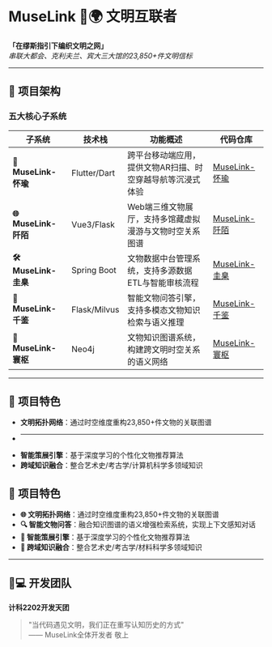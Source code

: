 # MuseLink 🎨🌍 文明互联者

**「在缪斯指引下编织文明之网」**  
*串联大都会、克利夫兰、宾大三大馆的23,850+件文明信标*

---

## 🚀 项目架构

### 五大核心子系统

| 子系统 | 技术栈 | 功能概述 | 代码仓库 |
|--------|--------|----------|----------|
| **📱 MuseLink-怀瑜** | Flutter/Dart | 跨平台移动端应用，提供文物AR扫描、时空穿越导航等沉浸式体验 | [MuseLink-怀瑜](https://github.com/BUCT-2202-SE-project/Team4-app) |
| **🌐 MuseLink-阡陌** | Vue3/Flask | Web端三维文物展厅，支持多馆藏虚拟漫游与文物时空关系图谱 | [MuseLink-阡陌](https://github.com/LY93886963/WebServiceSystem) |
| **🛠️ MuseLink-圭臬** | Spring Boot | 文物数据中台管理系统，支持多源数据ETL与智能审核流程 | [MuseLink-圭臬](https://github.com/angelssdasd/zuoye) |
| **🤖 MuseLink-千鉴** | Flask/Milvus | 智能文物问答引擎，支持多模态文物知识检索与语义推理 | [MuseLink-千鉴](https://github.com/BUCT-2202-SE-project/MuseLink-QianJian-QA-System) |
| **🧠 MuseLink-寰枢** | Neo4j | 文物知识图谱系统，构建跨文明时空关系的语义网络 | [MuseLink-寰枢](https://github.com/BUCT-2202-SE-project/MuseLink-HuanShu-Knowledge_Map) |

---

## 🌟 项目特色

- **文明拓扑网络**：通过时空维度重构23,850+件文物的关联图谱
- ****
- **智能策展引擎**：基于深度学习的个性化文物推荐算法
- **跨域知识融合**：整合艺术史/考古学/计算机科学多领域知识


## 🌟 项目特色

- **🌐 文明拓扑网络**：通过时空维度重构23,850+件文物的关联图谱  
- **🔍 智能文物问答**：融合知识图谱的语义增强检索系统，实现上下文感知对话
- **🎨 智能策展引擎**：基于深度学习的个性化文物推荐算法  
- **🧩 跨域知识融合**：整合艺术史/考古学/材料科学多领域知识
---

## 👨💻 开发团队

**计科2202开发天团**  

> "当代码遇见文明，我们正在重写认知历史的方式"  
> —— MuseLink全体开发者 敬上


<!--

**Here are some ideas to get you started:**

🙋‍♀️ A short introduction - what is your organization all about?
🌈 Contribution guidelines - how can the community get involved?
👩‍💻 Useful resources - where can the community find your docs? Is there anything else the community should know?
🍿 Fun facts - what does your team eat for breakfast?
🧙 Remember, you can do mighty things with the power of [Markdown](https://docs.github.com/github/writing-on-github/getting-started-with-writing-and-formatting-on-github/basic-writing-and-formatting-syntax)
-->
